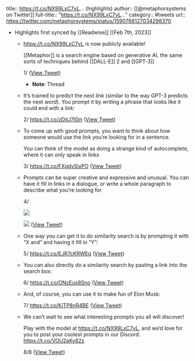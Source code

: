 title:: https://t.co/NX99LxC7vL... (highlights)
author:: [[@metaphorsystems on Twitter]]
full-title:: "https://t.co/NX99LxC7vL..."
category:: #tweets
url:: https://twitter.com/metaphorsystems/status/1590766127034298370

- Highlights first synced by [[Readwise]] [[Feb 7th, 2023]]
	- https://t.co/NX99LxC7vL is now publicly available!
	  
	  [[Metaphor]] is a search engine based on generative AI, the same sorts of techniques behind [[DALL-E]] 2 and [[GPT-3]]
	  
	  1/ ([View Tweet](https://twitter.com/metaphorsystems/status/1590766127034298370))
		- **Note**: Thread
	- It’s trained to predict the next *link* (similar to the way GPT-3 predicts the next *word*). You prompt it by writing a phrase that looks like it could end with a link:
	  
	  2/ https://t.co/zDitJ7l0in ([View Tweet](https://twitter.com/metaphorsystems/status/1590766150706958336))
	- To come up with good prompts, you want to think about how someone would use the link you’re looking for in a sentence.
	  
	  You can think of the model as doing a strange kind of autocomplete, where it can only speak in links
	  
	  3/ https://t.co/FXgdvSixPO ([View Tweet](https://twitter.com/metaphorsystems/status/1590766183812595712))
	- Prompts can be super creative and expressive and unusual. You can have it fill in links in a dialogue, or write a whole paragraph to describe what you’re looking for
	  
	  4/ 
	  
	  ![](https://pbs.twimg.com/media/FhOGj_KUAAAi_FK.jpg) 
	  
	  ![](https://pbs.twimg.com/media/FhOGlPuUcAAN9q1.jpg) ([View Tweet](https://twitter.com/metaphorsystems/status/1590766189277769728))
	- One way you can get it to do similarity search is by prompting it with “X and” and having it fill in “Y”:
	  
	  5/ https://t.co/EJR7cKRWEq ([View Tweet](https://twitter.com/metaphorsystems/status/1590766214032523264))
	- You can also directly do a similarity search by pasting a link into the search box:
	  
	  6/ https://t.co/ONzEus8Sno ([View Tweet](https://twitter.com/metaphorsystems/status/1590766244458041344))
	- And, of course, you can use it to make fun of Elon Musk:
	  
	  7/ https://t.co/KiTP8nR4BE ([View Tweet](https://twitter.com/metaphorsystems/status/1590766275026124800))
	- We can’t wait to see what interesting prompts you all will discover!
	  
	  Play with the model at https://t.co/NX99LxC7vL, and we’d love for you to post your coolest prompts in our Discord: https://t.co/VOU2aKy82z 
	  
	  8/8 ([View Tweet](https://twitter.com/metaphorsystems/status/1590766278108905473))